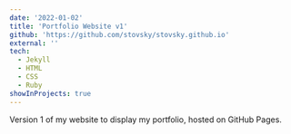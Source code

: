 ```yaml
---
date: '2022-01-02'
title: 'Portfolio Website v1'
github: 'https://github.com/stovsky/stovsky.github.io'
external: ''
tech:
  - Jekyll
  - HTML
  - CSS
  - Ruby
showInProjects: true
---
```


Version 1 of my website to display my portfolio, hosted on GitHub Pages.
